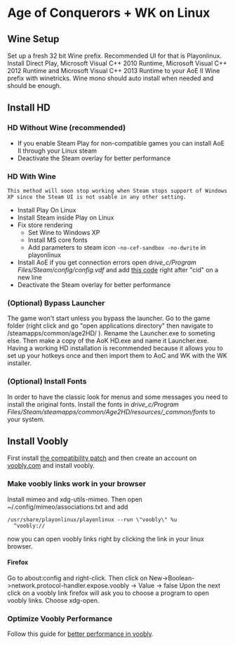 # Age of Conquerors + WK on Linux
## Wine Setup
Set up a fresh 32 bit Wine prefix. Recommended UI for that is Playonlinux.
Install Direct Play, Microsoft Visual C++ 2010 Runtime, Microsoft Visual C++ 2012 Runtime and Microsoft Visual C++ 2013 Runtime to your AoE II Wine prefix with winetricks. Wine mono should auto install when needed and should be enough.

## Install HD
### HD Without Wine (recommended)
- If you enable Steam Play for non-compatible games you can install AoE II through your Linux steam
- Deactivate the Steam overlay for better performance
### HD With Wine
    This method will soon stop working when Steam stops support of Windows XP since the Steam UI is not usable in any other setting.
- Install Play On Linux
- Install Steam inside Play on Linux
- Fix store rendering
    - Set Wine to Windows XP
    - Install MS core fonts
    - Add parameters to steam icon `-no-cef-sandbox -no-dwrite` in playonlinux
- Install AoE if you get connection errors open *drive_c/Program Files/Steam/config/config.vdf* and add [this code](config.vdf) right after "cid" on a new line
- Deactivate the Steam overlay for better performance
### (Optional) Bypass Launcher
The game won't start unless you bypass the launcher.
Go to the game folder (right click and go "open applications directory" then navigate to /steamapps/common/age2HD/ ). 
Rename the Launcher.exe to someting else. 
Then make a copy of the AoK HD.exe and name it Launcher.exe. Having a working HD installation is recommended because it
allows you to set up your hotkeys once and then import them to AoC and WK with the WK installer.
### (Optional) Install Fonts
In order to have the classic look for menus and some messages you need to install the original fonts.
Install the fonts in *drive_c/Program Files/Steam/steamapps/common/Age2HD/resources/_common/fonts* to your system.
## Install Voobly
First install [the compatibility patch](https://www.memberplus.net/) and then create an account on [voobly.com](https://www.voobly.com/) and install voobly.
### Make voobly links work in your browser
Install mimeo and xdg-utils-mimeo. Then open ~/.config/mimeo/associations.txt
and add

```
/usr/share/playonlinux/playonlinux --run \"voobly\" %u
  ^voobly://
```
now you can open voobly links right by clicking the link in your linux browser.

#### Firefox
Go to about:config and right-click. Then click on New->Boolean->network.protocol-handler.expose.voobly -> Value -> false
Upon the next click on a voobly link firefox will ask you to choose a program to open voobly links. Choose xdg-open.
### Optimize Voobly Performance
Follow this guide for [better performance in voobly](https://ageofnotes.com/resolve-issues/age-empires-2-max-performance-windows-10/).
